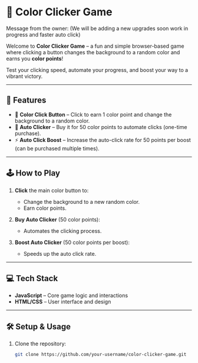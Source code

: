 # 🎨 Color Clicker Game

Message from the owner: (We will be adding a new upgrades soon work in progress and faster auto click)


Welcome to **Color Clicker Game** – a fun and simple browser-based game where clicking a button changes the background to a random color and earns you **color points**!

Test your clicking speed, automate your progress, and boost your way to a vibrant victory.

---

## 🚀 Features

- 🎯 **Color Click Button** – Click to earn 1 color point and change the background to a random color.
- 🤖 **Auto Clicker** – Buy it for 50 color points to automate clicks (one-time purchase).
- ⚡ **Auto Click Boost** – Increase the auto-click rate for 50 points per boost (can be purchased multiple times).

---

## 🕹️ How to Play

1. **Click** the main color button to:
   - Change the background to a new random color.
   - Earn color points.

2. **Buy Auto Clicker** (50 color points):
   - Automates the clicking process.

3. **Boost Auto Clicker** (50 color points per boost):
   - Speeds up the auto click rate.

---

## 💻 Tech Stack

- **JavaScript** – Core game logic and interactions
- **HTML/CSS** – User interface and design

---

## 🛠️ Setup & Usage

1. Clone the repository:
   ```bash
   git clone https://github.com/your-username/color-clicker-game.git

